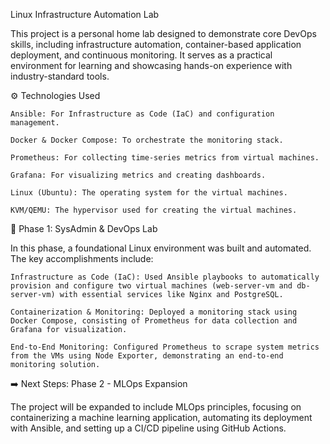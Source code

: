 Linux Infrastructure Automation Lab

This project is a personal home lab designed to demonstrate core DevOps skills, including infrastructure automation, container-based application deployment, and continuous monitoring. It serves as a practical environment for learning and showcasing hands-on experience with industry-standard tools.

⚙️ Technologies Used

    Ansible: For Infrastructure as Code (IaC) and configuration management.

    Docker & Docker Compose: To orchestrate the monitoring stack.

    Prometheus: For collecting time-series metrics from virtual machines.

    Grafana: For visualizing metrics and creating dashboards.

    Linux (Ubuntu): The operating system for the virtual machines.

    KVM/QEMU: The hypervisor used for creating the virtual machines.

🚀 Phase 1: SysAdmin & DevOps Lab

In this phase, a foundational Linux environment was built and automated. The key accomplishments include:

    Infrastructure as Code (IaC): Used Ansible playbooks to automatically provision and configure two virtual machines (web-server-vm and db-server-vm) with essential services like Nginx and PostgreSQL.

    Containerization & Monitoring: Deployed a monitoring stack using Docker Compose, consisting of Prometheus for data collection and Grafana for visualization.

    End-to-End Monitoring: Configured Prometheus to scrape system metrics from the VMs using Node Exporter, demonstrating an end-to-end monitoring solution.

➡️ Next Steps: Phase 2 - MLOps Expansion

The project will be expanded to include MLOps principles, focusing on containerizing a machine learning application, automating its deployment with Ansible, and setting up a CI/CD pipeline using GitHub Actions.
